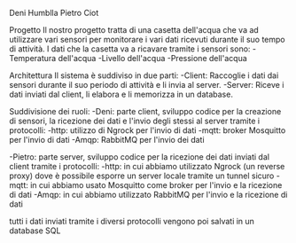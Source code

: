 Deni Humblla
Pietro Ciot

Progetto
Il nostro progetto tratta di una casetta dell'acqua che va ad utilizzare vari sensori per monitorare i vari dati ricevuti durante il suo tempo di attività.
I dati che la casetta va a ricavare tramite i sensori sono:
-Temperatura dell'acqua
-Livello dell'acqua
-Pressione dell'acqua

Architettura
Il sistema è suddiviso in due parti:
-Client: Raccoglie i dati dai sensori durante il suo periodo di attività e li invia al server.
-Server: Riceve i dati inviati dal client, li elabora e li memorizza in un database.

Suddivisione dei ruoli:
-Deni: parte client, sviluppo codice per la creazione di sensori, la ricezione dei dati e l'invio degli stessi al server tramite i protocolli:
  -http: utilizzo di Ngrock per l'invio di dati 
  -mqtt: broker Mosquitto per l'invio di dati
  -Amqp: RabbitMQ per l'invio dei dati

-Pietro: parte server, sviluppo codice per la ricezione dei dati inviati dal client tramite i protocolli:
  -http: in cui abbiamo utilizzato Ngrock (un reverse proxy) dove è possibile esporre un server locale tramite un tunnel sicuro
  -mqtt: in cui abbiamo usato Mosquitto come broker per l'invio e la ricezione di dati
  -Amqp: in cui abbiamo utilizzato RabbitMQ per l'invio e la ricezione di dati 

tutti i dati inviati tramite i diversi protocolli vengono poi salvati in un database SQL


